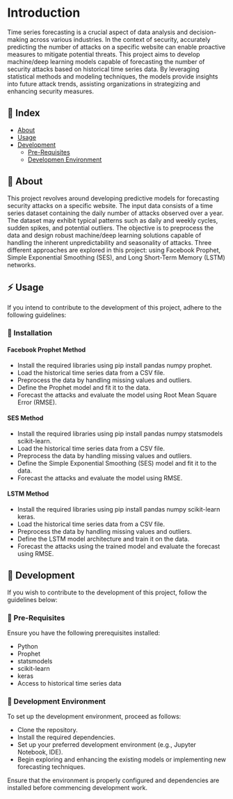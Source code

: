 # Introduction
Time series forecasting is a crucial aspect of data analysis and decision-making across various industries. In the context of security, accurately predicting the number of attacks on a specific website can enable proactive measures to mitigate potential threats. This project aims to develop machine/deep learning models capable of forecasting the number of security attacks based on historical time series data. By leveraging statistical methods and modeling techniques, the models provide insights into future attack trends, assisting organizations in strategizing and enhancing security measures.

## :ledger: Index

- [About](#beginner-about)
- [Usage](#zap-usage)
- [Development](#wrench-development)
  - [Pre-Requisites](#notebook-pre-requisites)
  - [Developmen Environment](#nut_and_bolt-development-environment)

##  :beginner: About
This project revolves around developing predictive models for forecasting security attacks on a specific website. The input data consists of a time series dataset containing the daily number of attacks observed over a year. The dataset may exhibit typical patterns such as daily and weekly cycles, sudden spikes, and potential outliers. The objective is to preprocess the data and design robust machine/deep learning solutions capable of handling the inherent unpredictability and seasonality of attacks. Three different approaches are explored in this project: using Facebook Prophet, Simple Exponential Smoothing (SES), and Long Short-Term Memory (LSTM) networks.

## :zap: Usage
If you intend to contribute to the development of this project, adhere to the following guidelines:

###  :electric_plug: Installation
#### Facebook Prophet Method
- Install the required libraries using pip install pandas numpy prophet.
- Load the historical time series data from a CSV file.
- Preprocess the data by handling missing values and outliers.
- Define the Prophet model and fit it to the data.
- Forecast the attacks and evaluate the model using Root Mean Square Error (RMSE).

#### SES Method
- Install the required libraries using pip install pandas numpy statsmodels scikit-learn.
- Load the historical time series data from a CSV file.
- Preprocess the data by handling missing values and outliers.
- Define the Simple Exponential Smoothing (SES) model and fit it to the data.
- Forecast the attacks and evaluate the model using RMSE.

#### LSTM Method
- Install the required libraries using pip install pandas numpy scikit-learn keras.
- Load the historical time series data from a CSV file.
- Preprocess the data by handling missing values and outliers.
- Define the LSTM model architecture and train it on the data.
- Forecast the attacks using the trained model and evaluate the forecast using RMSE.

##  :wrench: Development
If you wish to contribute to the development of this project, follow the guidelines below:

### :notebook: Pre-Requisites
Ensure you have the following prerequisites installed:

- Python
- Prophet
- statsmodels
- scikit-learn
- keras
- Access to historical time series data

###  :nut_and_bolt: Development Environment
To set up the development environment, proceed as follows:

- Clone the repository.
- Install the required dependencies.
- Set up your preferred development environment (e.g., Jupyter Notebook, IDE).
- Begin exploring and enhancing the existing models or implementing new forecasting techniques.

Ensure that the environment is properly configured and dependencies are installed before commencing development work.

